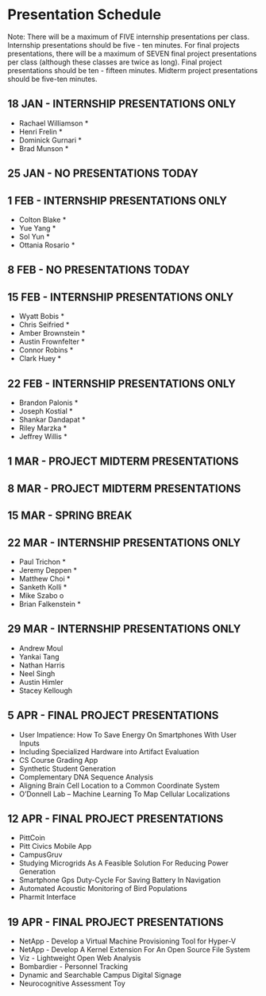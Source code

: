 # Presentation Schedule

Note: There will be a maximum of FIVE internship presentations per class. Internship presentations should be five - ten minutes.  For final projects presentations, there will be a maximum of SEVEN final project presentations per class (although these classes are twice as long).  Final project presentations should be ten - fifteen minutes.  Midterm project presentations should be five-ten minutes.



## 18 JAN - INTERNSHIP PRESENTATIONS ONLY
- Rachael Williamson *
- Henri Frelin *
- Dominick Gurnari *
- Brad Munson *

## 25 JAN - NO PRESENTATIONS TODAY

## 1 FEB - INTERNSHIP PRESENTATIONS ONLY
- Colton Blake *
- Yue Yang *
- Sol Yun *
- Ottania Rosario *

## 8 FEB - NO PRESENTATIONS TODAY

## 15 FEB - INTERNSHIP PRESENTATIONS ONLY
- Wyatt Bobis *
- Chris Seifried *
- Amber Brownstein *
- Austin Frownfelter *
- Connor Robins *
- Clark Huey *

## 22 FEB - INTERNSHIP PRESENTATIONS ONLY
- Brandon Palonis *
- Joseph Kostial *
- Shankar Dandapat *
- Riley Marzka *
- Jeffrey Willis *

## 1 MAR - PROJECT MIDTERM PRESENTATIONS

## 8 MAR - PROJECT MIDTERM PRESENTATIONS

## 15 MAR - SPRING BREAK

## 22 MAR - INTERNSHIP PRESENTATIONS ONLY
- Paul Trichon *
- Jeremy Deppen *
- Matthew Choi *
- Sanketh Kolli *
- Mike Szabo o
- Brian Falkenstein *

## 29 MAR - INTERNSHIP PRESENTATIONS ONLY
- Andrew Moul
- Yankai Tang
- Nathan Harris
- Neel Singh
- Austin Himler
- Stacey Kellough

## 5 APR - FINAL PROJECT PRESENTATIONS
* User Impatience: How To Save Energy On Smartphones With User Inputs
* Including Specialized Hardware into Artifact Evaluation
* CS Course Grading App
* Synthetic Student Generation
* Complementary DNA Sequence Analysis
* Aligning Brain Cell Location to a Common Coordinate System
* O’Donnell Lab – Machine Learning To Map Cellular Localizations

## 12 APR - FINAL PROJECT PRESENTATIONS
* PittCoin
* Pitt Civics Mobile App
* CampusGruv
* Studying Microgrids As A Feasible Solution For Reducing Power Generation
* Smartphone Gps Duty-Cycle For Saving Battery In Navigation
* Automated Acoustic Monitoring of Bird Populations
* Pharmit Interface

## 19 APR - FINAL PROJECT PRESENTATIONS
* NetApp - Develop a Virtual Machine Provisioning Tool for Hyper-V
* NetApp - Develop A Kernel Extension For An Open Source File System
* Viz - Lightweight Open Web Analysis
* Bombardier - Personnel Tracking
* Dynamic and Searchable Campus Digital Signage
* Neurocognitive Assessment Toy
